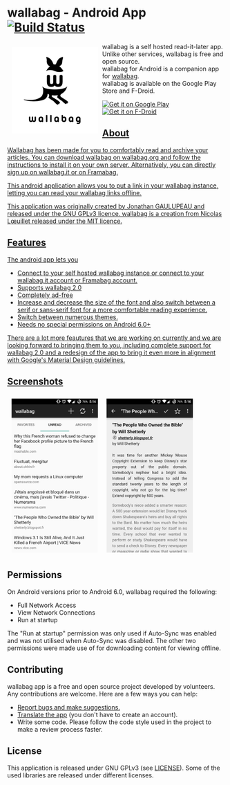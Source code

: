 # wallabag - Android App [![Build Status](https://travis-ci.org/wallabag/android-app.svg?branch=master)](https://travis-ci.org/wallabag/android-app)

<img src="unnamed.png" align="left"
width="200"
    hspace="10" vspace="10">

wallabag is a self hosted read-it-later app.  
Unlike other services, wallabag is free and open source.  
wallabag for Android is a companion app for [wallabag](https://www.wallabag.org).  
wallabag is available on the Google Play Store and F-Droid.

<p align="left">
<a href="https://play.google.com/store/apps/details?id=fr.gaulupeau.apps.InThePoche">
    <img alt="Get it on Google Play"
        height="80"
        src="https://play.google.com/intl/en_us/badges/images/generic/en_badge_web_generic.png" />
</a>  
<a href="https://f-droid.org/app/fr.gaulupeau.apps.InThePoche">
    <img alt="Get it on F-Droid"
        height="80"
        src="https://f-droid.org/badge/get-it-on.png" />
 </p>    
     
## About
  
Wallabag has been made for you to comfortably read and archive your articles.
You can download wallabag on wallabag.org and follow the instructions to install it on your own server.
Alternatively, you can directly sign up on wallabag.it or on Framabag.

This android application allows you to put a link in your wallabag instance, letting you can read your wallabag links offline.

This application was originally created by Jonathan GAULUPEAU and released under the GNU GPLv3 licence.
wallabag is a creation from Nicolas Lœuillet released under the MIT licence.

## Features  
The android app lets you   
- Connect to your self hosted wallabag instance or connect to your wallabag.it account or Framabag account. 
- Supports wallabag 2.0
- Completely ad-free
- Increase and decrease the size of the font and also switch between a serif or sans-serif font for a more comfortable reading experience.
- Switch between numerous themes.  
- Needs no special permissions on Android 6.0+

There are a lot more feautures that we are working on currently and we are looking forward to bringing them to you, including complete support for wallabag 2.0 and a redesign of the app to bring it even more in alignment with Google's Material Design guidelines.

## Screenshots
[<img src="Wallabag%20Reading%20List.png" align="left"
width="200"
    hspace="10" vspace="10">](Wallabag%20Reading%20List.png)
[<img src="Wallabag%20Article%20View.png" align="center"
width="200"
    hspace="10" vspace="10">](Wallabag%20Article%20View.png)

## Permissions

On Android versions prior to Android 6.0, wallabag required the following:
- Full Network Access
- View Network Connections
- Run at startup  

The "Run at startup" permission was only used if Auto-Sync was enabled and was not utilised when Auto-Sync was disabled. The other two permissions were made use of for downloading content for viewing offline.
   
## Contributing
wallabag app is a free and open source project developed by volunteers. Any contributions are welcome. Here are a few ways you can help:
 * [Report bugs and make suggestions.](https://github.com/wallabag/android-app/issues)
 * [Translate the app](https://hosted.weblate.org/projects/wallabag/android-app/) (you don't have to create an account).
 * Write some code. Please follow the code style used in the project to make a review process faster.

## License

This application is released under GNU GPLv3 (see [LICENSE](LICENSE)).
Some of the used libraries are released under different licenses.
